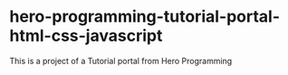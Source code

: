 # hero-programming-tutorial-portal-html-css-javascript
This is a project of a Tutorial portal from Hero Programming 
